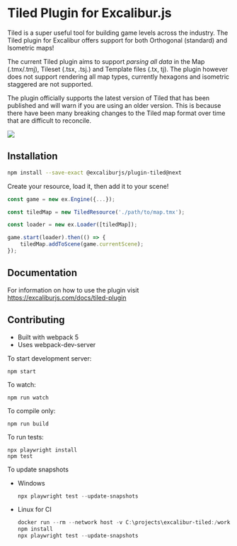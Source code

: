 # Tiled Plugin for Excalibur.js

Tiled is a super useful tool for building game levels across the industry. The Tiled plugin for Excalibur offers support for both Orthogonal (standard) and Isometric maps!

The current Tiled plugin aims to support *parsing all data* in the Map (.tmx/.tmj), Tileset (.tsx, .tsj.) and Template files (.tx, tj). The plugin however does not support rendering all map types, currently hexagons and isometric staggered are not supported.

The plugin officially supports the latest version of Tiled that has been published and will warn if you are using an older version. This is because there have been many breaking changes to the Tiled map format over time that are difficult to reconcile.

![](./readme/example.gif)

## Installation

```sh
npm install --save-exact @excaliburjs/plugin-tiled@next
```

Create your resource, load it, then add it to your scene!

```typescript
const game = new ex.Engine({...});

const tiledMap = new TiledResource('./path/to/map.tmx');

const loader = new ex.Loader([tiledMap]);

game.start(loader).then(() => {
    tiledMap.addToScene(game.currentScene);
});

```

## Documentation

For information on how to use the plugin visit https://excaliburjs.com/docs/tiled-plugin

## Contributing

- Built with webpack 5
- Uses webpack-dev-server

To start development server:

    npm start

To watch:

    npm run watch

To compile only:

    npm run build

To run tests:

    npx playwright install
    npm test

To update snapshots

* Windows

   ```powershell
   npx playwright test --update-snapshots
   ```

* Linux for CI

   ```powershell
   docker run --rm --network host -v C:\projects\excalibur-tiled:/work/ -w /work/ -it mcr.microsoft.com/playwright:v1.40.0-jammy /bin/bash
   npm install
   npx playwright test --update-snapshots
   ```
   


